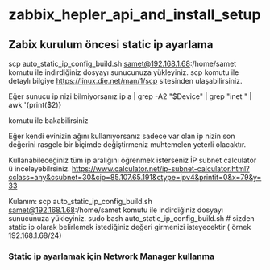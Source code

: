 # zabbix_hepler_api_and_install_setup

## Zabix kurulum öncesi static ip ayarlama

scp auto_static_ip_config_build.sh samet@192.168.1.68:/home/samet komutu ile indirdiğiniz dosyayı sunucunuza yükleyiniz.
scp komutu ile detaylı bilgiye https://linux.die.net/man/1/scp sitesinden ulaşabilirsiniz.

Eğer sunucu ip nizi bilmiyorsanız 
    ip a | grep -A2 "$Device" | grep "inet " | awk '{print($2)} 

komutu ile bakabilirsiniz

Eğer kendi evinizin ağını kullanıyorsanız sadece var olan ip nizin son değerini rasgele bir biçimde değiştirmeniz muhtemelen yeterli olacaktır.

Kullanabileceğiniz tüm ip aralığını öğrenmek isterseniz İP subnet calculator ü inceleyebilrsiniz.
https://www.calculator.net/ip-subnet-calculator.html?cclass=any&csubnet=30&cip=85.107.65.191&ctype=ipv4&printit=0&x=79&y=33

Kulanım:
    scp auto_static_ip_config_build.sh samet@192.168.1.68:/home/samet komutu ile indirdiğiniz dosyayı sunucunuza yükleyiniz.
    sudo bash auto_static_ip_config_build.sh
    # sizden static ip olarak belirlemek istediğiniz değeri girmenizi isteyecektir ( örnek 192.168.1.68/24)
    
### Static ip ayarlamak için Network Manager kullanma